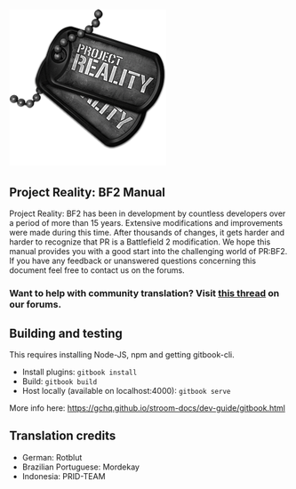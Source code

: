 ## ![](assets/PR_v1_Logo.png)

## **Project Reality: BF2 Manual**

Project Reality: BF2 has been in development by countless developers over a period of more than 15 years. Extensive modifications and improvements were made during this time. After thousands of changes, it gets harder and harder to recognize that PR is a Battlefield 2 modification. We hope this manual provides you with a good start into the challenging world of PR:BF2. If you have any feedback or unanswered questions concerning this document feel free to contact us on the forums.

### **Want to help with community translation? Visit** [**this thread**](https://www.realitymod.com/forum/showthread.php?t=75501) **on our forums.**

## Building and testing
This requires installing Node-JS, npm and getting gitbook-cli.
 - Install plugins: `gitbook install`
 - Build: `gitbook build`
 - Host locally (available on localhost:4000): `gitbook serve`
 
More info here: https://gchq.github.io/stroom-docs/dev-guide/gitbook.html

## Translation credits
- German: Rotblut
- Brazilian Portuguese: Mordekay
- Indonesia: PRID-TEAM
